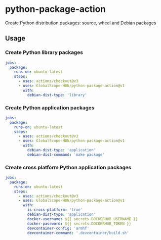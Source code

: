 # python-package-action
Create Python distribution packages: source, wheel and Debian packages

## Usage

### Create Python library packages

```yaml
jobs:
  package:
    runs-on: ubuntu-latest
    steps:
      - uses: actions/checkout@v3
      - uses: GlobalScope-HUN/python-package-action@v1
        with:
          debian-dist-type: 'library'
```

### Create Python application packages

```yaml
jobs:
  package:
    runs-on: ubuntu-latest
    steps:
      - uses: actions/checkout@v3
      - uses: GlobalScope-HUN/python-package-action@v1
        with:
          debian-dist-type: 'application'
          debian-dist-command: 'make package'
```

### Create cross platform Python application packages

```yaml
jobs:
  package:
    runs-on: ubuntu-latest
    steps:
      - uses: actions/checkout@v3
      - uses: GlobalScope-HUN/python-package-action@v1
        with:
          is-cross-platform: 'true'
          debian-dist-type: 'application'
          docker-username: ${{ secrets.DOCKERHUB_USERNAME }}
          docker-password: ${{ secrets.DOCKERHUB_TOKEN }}
          devcontainer-config: 'armhf'
          devcontainer-command: '.devcontainer/build.sh'
```
